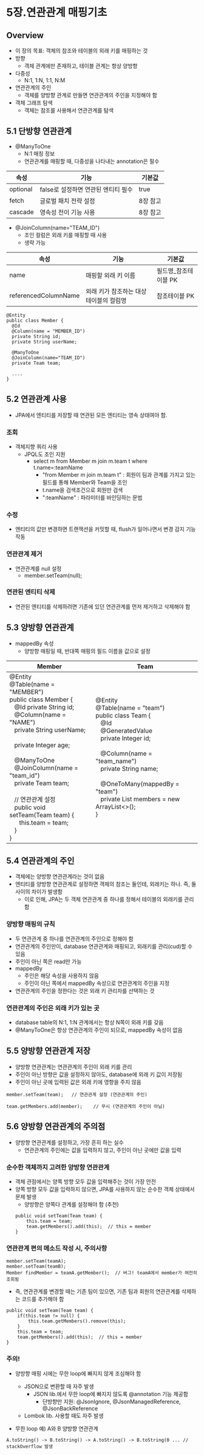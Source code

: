 # 5장.연관관계 매핑기초

## Overview

* 이 장의 목표: 객체의 참조와 테이블의 외래 키를 매핑하는 것
* 방향
    * 객체 관계에만 존재하고, 테이블 관계는 항상 양방항
* 다중성
    * N:1, 1:N, 1:1, N:M
* 연관관계의 주인
    * 객체를 양방향 관계로 만들면 연관관계의 주인을 지정해야 함
* 객체 그래프 탐색
    * 객체는 참조를 사용해서 연관관계를 탐색

## 5.1 단방향 연관관계

* @ManyToOne
    * N:1 매칭 정보
    * 연관관계를 매핑할 때, 다중성을 나타내는 annotation은 필수

| 속성 | 기능 | 기본값 |
| --- | --- | --- |
| optional | false로 설정하면 연관된 엔티티 필수 | true |
| fetch | 글로벌 패치 전략 설정 | 8장 참고 |
| cascade | 영속성 전이 기능 사용 | 8장 참고 |

* @JoinColumn(name="TEAM_ID")
    * 조인 컬럼은 외래 키를 매핑할 때 사용
    * 생략 가능

| 속성 | 기능 | 기본값 |
| --- | --- | --- |
| name | 매핑할 외래 키 이름 | 필드명_참조테이블 PK |
| referencedColumnName | 외래 키가 참조하는 대상 테이블의 컬럼명 | 참조테이블 PK |

```
@Entity
public class Member {
  @Id
  @Column(name = "MEMBER_ID")
  private String id;
  private String userName;

  @ManyToOne
  @JoinColumn(name="TEAM_ID")
  private Team team;

  ....
}
```

## 5.2 연관관계 사용

* JPA에서 엔티티를 저장할 때 연관된 모든 엔티티는 영속 상태여야 함.

### 조회

* 객체지향 쿼리 사용
    * JPQL도 조인 지원
        * select m from Member m join m.team t where t.name=:teamName
            * "from Member m join m.team t" : 회원이 팀과 관계를 가지고 있는 필드를 통해 Member와 Team을 조인
            * t.name을 검색조건으로 회원만 검색
            * ":teamName" : 파라미터를 바인딩하는 문법

### 수정

* 엔티티의 값만 변경하면 트랜잭션을 커밋할 때, flush가 일어나면서 변경 감지 기능 작동

### 연관관계 제거

* 연관관계를 null 설정
    * member.setTeam(null);

### 연관된 엔티티 삭제

* 연관된 엔티티를 삭제하려면 기존에 있던 연관관계를 먼저 제거하고 삭제해야 함

## 5.3 양방향 연관관계

* mappedBy 속성
    * 양방향 매핑일 때, 반대쪽 매핑의 필드 이름을 값으로 설정

| Member | Team |
| ------ | ---- |
| @Entity<br>@Table(name = "MEMBER")<br>public class Member {<br>   @Id private String id;<br>   @Column(name = "NAME")<br>   private String userName;<br>   <br>   private Integer age;<br>   <br>   @ManyToOne<br>   @JoinColumn(name = "team_id")<br>   private Team team;<br><br>   // 연관관계 설정<br>   public void setTeam(Team team) {<br>      this.team = team;<br>   }<br>} | @Entity<br>@Table(name = "team")<br>public class Team {<br>   @Id<br>   @GeneratedValue<br>   private Integer id;<br><br>   @Column(name = "team_name")<br>   private String name;<br><br>   @OneToMany(mappedBy = "team")<br>   private List<Member> members = new ArrayList<>();<br>} |

## 5.4 연관관계의 주인

* 객체에는 양방향 연관관계라는 것이 없음
* 엔티티를 양방향 연관관계로 설정하면 객체의 참조는 둘인테, 외래키는 하나. 즉, 둘 사이의 차이가 발생함
    * 이로 인해, JPA는 두 객체 연관관계 중 하나를 정해서 테이블의 외래키를 관리함

### 양방향 매핑의 규칙

* 두 연관관계 중 하나를 연관관계의 주인으로 정해야 함
* 연관관계의 주인만이, database 연관관계와 매핑되고, 외래키를 관리(cud)할 수 있음
* 주인이 아닌 쪽은 read만 가능
* mappedBy
    * 주인은 해당 속성을 사용하지 않음
    * 주인이 아닌 쪽에서 mappedBy 속성으로 연관관계의 주인을 지정
* 연관관계의 주인을 정한다는 것은 외래 키 관리자를 선택하는 것

### 연관관계의 주인은 외래 키가 있는 곳

* database table의 N:1, 1:N 관계에서는 항상 N쪽이 외래 키를 갖음
* @ManyToOne은 항상 연관관계의 주인이 되므로, mappedBy 속성이 없음

## 5.5 양방향 연관관계 저장

* 양방향 연관관계는 연관관계의 주인이 외래 키를 관리
* 주인이 아닌 방향은 값을 설정하지 않아도, database에 외래 키 값이 저장됨
* 주인이 아닌 곳에 입력된 값은 외래 키에 영향을 주지 않음

```
member.setTeam(team);   // 연관관계 설정 (연관관계의 주인)

team.getMembers.add(member);    // 무시 (연관관계의 주인이 아님)
```

## 5.6 양방향 연관관계의 주의점

* 양방향 연관관계를 설정하고, 가장 흔히 하는 실수
    * 연관관계의 주인에는 값을 입력하지 않고, 주인이 아닌 곳에만 값을 입력

### 순수한 객체까지 고려한 양방향 연관관계

* 객체 관점에서는 양쪽 방향 모두 값을 입력해주는 것이 가장 안전
* 양쪽 방향 모두 값을 입력하지 않으면, JPA를 사용하지 않는 순수한 객체 상태에서 문제 발생
    * 양방향은 양쪽다 관계를 설정해야 함 (추천)
    ```
    public void setTeam(Team team) {
        this.team = team;
        team.getMembers().add(this);  // this = member
    }
    ```
    
### 연관관계 편의 메소드 작성 시, 주의사항

```
member.setTeam(teamA);
member.setTeam(teamB);
Member findMember = teamA.getMember();  // 버그! teamA에서 member가 여전히 조회됨
```

* 즉, 연관관계를 변경할 때는 기존 팀이 있으면, 기존 팀과 회원의 연관관계를 삭제하는 코드를 추가해야 함

```
public void setTeam(Team team) {
    if(this.team != null) {
        this.team.getMembers().remove(this);
    }
    this.team = team;
    team.getMembers().add(this);  // this = member
}
```

### 주의!

* 양방향 매핑 시에는 무한 loop에 빠지지 않게 조심해야 함
    * JSON으로 변환할 때 자주 발생 
        * JSON lib.에서 무한 loop에 빠지지 않도록 @annotation 기능 제공함
            * 단방향만 지원: @JsonIgnore, @JsonManagedReference, @JsonBackReference 
    * Lombok lib. 사용할 때도 자주 발생

* 무한 loop 예) A와 B 양방향 연관관계
```
A.toString() -> B.toString() -> A.toString() -> B.toString(0 ... // stackOverflow 발생
```

